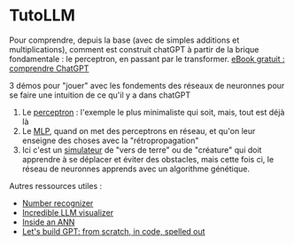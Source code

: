 # TutoLLM
Pour comprendre, depuis la base (avec de simples additions et multiplications), comment est construit chatGPT à partir de la brique fondamentale : le perceptron, en passant par le transformer. 
[eBook gratuit : comprendre ChatGPT](https://boutique.yoga-pro.xyz/b/FW3oG)

3 démos pour "jouer" avec les fondements des réseaux de neuronnes pour se faire une intuition de ce qu'il y a dans chatGPT
1. Le [perceptron](https://johannoriel.github.io/TutoLLM/perceptron.html) : l'exemple le plus minimaliste qui soit, mais, tout est déjà là
2. Le [MLP](https://johannoriel.github.io/TutoLLM/learner.html), quand on met des perceptrons en réseau, et qu'on leur enseigne des choses avec la "rétropropagation"
3. Ici c'est un [simulateur](https://johannoriel.github.io/TutoLLM/genetic.html) de "vers de terre" ou de "créature" qui doit apprendre à se déplacer et éviter des obstacles, mais cette fois ci, le réseau de neuronnes apprends avec un algorithme génétique.


Autres ressources utiles :
* [Number recognizer](https://machinelearning.tobiashill.se/2019/01/28/extra-2-a-mnist-playground/)
* [Incredible LLM visualizer](https://bbycroft.net/llm)
* [Inside an ANN](https://x.com/gabeElbling/status/1850220333631943068)
* [Let's build GPT: from scratch, in code, spelled out](https://www.youtube.com/watch?v=kCc8FmEb1nY)

